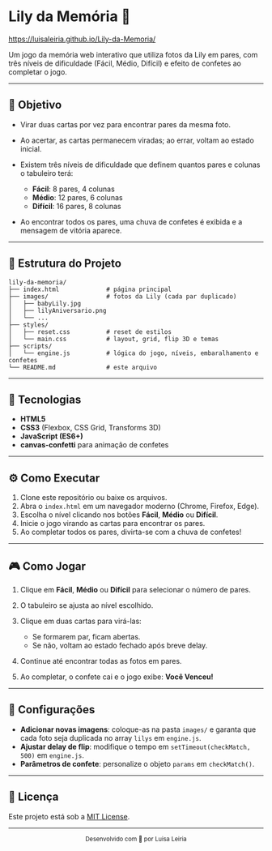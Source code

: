# Lily da Memória 🐶

https://luisaleiria.github.io/Lily-da-Memoria/

Um jogo da memória web interativo que utiliza fotos da Lily em pares, com três níveis de dificuldade (Fácil, Médio, Difícil) e efeito de confetes ao completar o jogo.

---

## 🎯 Objetivo

* Virar duas cartas por vez para encontrar pares da mesma foto.
* Ao acertar, as cartas permanecem viradas; ao errar, voltam ao estado inicial.
* Existem três níveis de dificuldade que definem quantos pares e colunas o tabuleiro terá:

  * **Fácil**: 8 pares, 4 colunas
  * **Médio**: 12 pares, 6 colunas
  * **Difícil**: 16 pares, 8 colunas
* Ao encontrar todos os pares, uma chuva de confetes é exibida e a mensagem de vitória aparece.

---

## 📂 Estrutura do Projeto

```
lily-da-memoria/
├── index.html             # página principal
├── images/                # fotos da Lily (cada par duplicado)
│   ├── babyLily.jpg
│   ├── lilyAniversario.png
│   └── ...
├── styles/
│   ├── reset.css          # reset de estilos
│   └── main.css           # layout, grid, flip 3D e temas
├── scripts/
│   └── engine.js          # lógica do jogo, níveis, embaralhamento e confetes
└── README.md              # este arquivo
```

---

## 🚀 Tecnologias

* **HTML5**
* **CSS3** (Flexbox, CSS Grid, Transforms 3D)
* **JavaScript (ES6+)**
* **canvas-confetti** para animação de confetes

---

## ⚙️ Como Executar

1. Clone este repositório ou baixe os arquivos.
2. Abra o `index.html` em um navegador moderno (Chrome, Firefox, Edge).
3. Escolha o nível clicando nos botões **Fácil**, **Médio** ou **Difícil**.
4. Inicie o jogo virando as cartas para encontrar os pares.
5. Ao completar todos os pares, divirta-se com a chuva de confetes!

---

## 🎮 Como Jogar

1. Clique em **Fácil**, **Médio** ou **Difícil** para selecionar o número de pares.
2. O tabuleiro se ajusta ao nível escolhido.
3. Clique em duas cartas para virá-las:

   * Se formarem par, ficam abertas.
   * Se não, voltam ao estado fechado após breve delay.
4. Continue até encontrar todas as fotos em pares.
5. Ao completar, o confete cai e o jogo exibe: **Você Venceu!**

---

## 🔧 Configurações

* **Adicionar novas imagens**: coloque-as na pasta `images/` e garanta que cada foto seja duplicada no array `lilys` em `engine.js`.
* **Ajustar delay de flip**: modifique o tempo em `setTimeout(checkMatch, 500)` em `engine.js`.
* **Parâmetros de confete**: personalize o objeto `params` em `checkMatch()`.

---

## 📄 Licença

Este projeto está sob a [MIT License](LICENSE).

---
<div align="center">
  <small>Desenvolvido com 💓 por Luisa Leiria</small>
</div>
